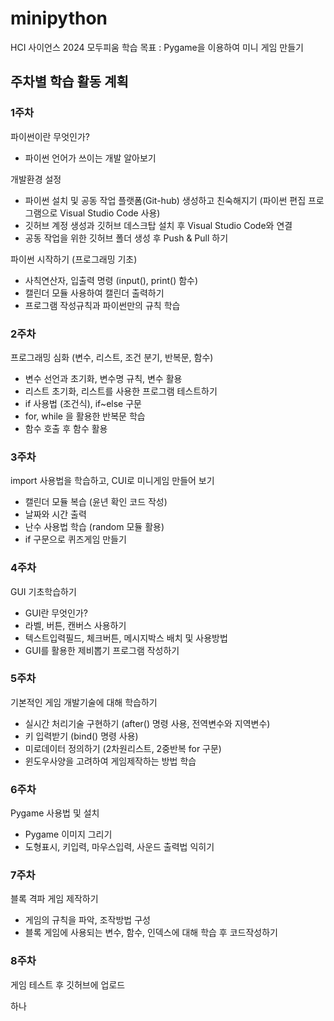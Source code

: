 # minipython
HCI 사이언스 2024 모두피움
학습 목표 : Pygame을 이용하여 미니 게임 만들기

## 주차별 학습 활동 계획

### 1주차
 파이썬이란 무엇인가?
- 파이썬 언어가 쓰이는 개발 알아보기

개발환경 설정
- 파이썬 설치 및 공동 작업 플랫폼(Git-hub) 생성하고 친숙해지기
  (파이썬 편집 프로그램으로 Visual Studio Code 사용)
- 깃허브 계정 생성과 깃허브 데스크탑 설치 후 Visual Studio Code와 연결
- 공동 작업을 위한 깃허브 폴더 생성 후 Push & Pull 하기

파이썬 시작하기 (프로그래밍 기초)
- 사칙연산자, 입출력 명령 (input(), print() 함수)
- 캘린더 모듈 사용하여 캘린더 출력하기
- 프로그램 작성규칙과 파이썬만의 규칙 학습

### 2주차
프로그래밍 심화 (변수, 리스트, 조건 분기, 반복문, 함수)
- 변수 선언과 초기화, 변수명 규칙, 변수 활용
- 리스트 초기화, 리스트를 사용한 프로그램 테스트하기
- if 사용법 (조건식), if~else 구문
- for, while 을 활용한 반복문 학습
- 함수 호출 후 함수 활용

### 3주차
import 사용법을 학습하고, CUI로 미니게임 만들어 보기
- 캘린더 모듈 복습 (윤년 확인 코드 작성)
- 날짜와 시간 출력
- 난수 사용법 학습 (random 모듈 활용)
- if 구문으로 퀴즈게임 만들기

### 4주차
GUI 기초학습하기
- GUI란 무엇인가?
- 라벨, 버튼, 캔버스 사용하기
- 텍스트입력필드, 체크버튼, 메시지박스 배치 및 사용방법
- GUI를 활용한 제비뽑기 프로그램 작성하기

### 5주차
기본적인 게임 개발기술에 대해 학습하기
- 실시간 처리기술 구현하기 (after() 명령 사용, 전역변수와 지역변수)
- 키 입력받기 (bind() 명령 사용)
- 미로데이터 정의하기 (2차원리스트, 2중반복 for 구문)
- 윈도우사양을 고려하여 게임제작하는 방법 학습

### 6주차
Pygame 사용법 및 설치
- Pygame 이미지 그리기
- 도형표시, 키입력, 마우스입력, 사운드 출력법 익히기

### 7주차
블록 격파 게임 제작하기
- 게임의 규칙을 파악, 조작방법 구성
- 블록 게임에 사용되는 변수, 함수, 인덱스에 대해 학습 후 코드작성하기

### 8주차
게임 테스트 후 깃허브에 업로드

하나